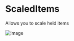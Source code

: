 # ScaledItems
 Allows you to scale held items

![image](https://user-images.githubusercontent.com/59755409/167135226-0730f9d8-c421-45e5-bd57-92ccd5982c1e.png)
